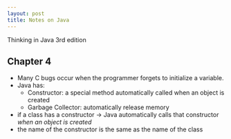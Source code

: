 ```yaml
---
layout: post
title: Notes on Java
---
```


Thinking in Java 3rd edition

## Chapter 4

- Many C bugs occur when the programmer forgets to initialize a variable.
- Java has: 
  - Constructor: a special method automatically called when an object is created
  - Garbage Collector: automatically release memory
- if a class has a constructor -> Java automatically calls that constructor *when an object is created*
- the name of the constructor is the same as the name of the class
